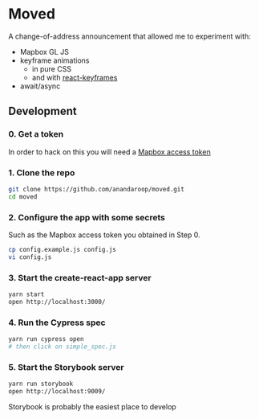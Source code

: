 # Moved

A change-of-address announcement that allowed me to experiment with:

- Mapbox GL JS
- keyframe animations 
  - in pure CSS
  - and with [react-keyframes](https://github.com/zeit/react-keyframes)
- await/async

## Development

### 0. Get a token

In order to hack on this you will need a [Mapbox access token](https://www.mapbox.com/help/how-access-tokens-work/)

### 1. Clone the repo 

```sh
git clone https://github.com/anandaroop/moved.git
cd moved
```

### 2. Configure the app with some secrets

Such as the Mapbox access token you obtained in Step 0.

```sh
cp config.example.js config.js 
vi config.js
```

### 3. Start the create-react-app server

```sh
yarn start
open http://localhost:3000/
```

### 4. Run the Cypress spec


```sh
yarn run cypress open
# then click on simple_spec.js
```

### 5. Start the Storybook server

```sh
yarn run storybook
open http://localhost:9009/
```

Storybook is probably the easiest place to develop
